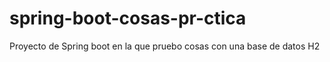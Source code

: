 # spring-boot-cosas-pr-ctica
Proyecto de Spring boot en la que pruebo cosas con una base de datos H2
